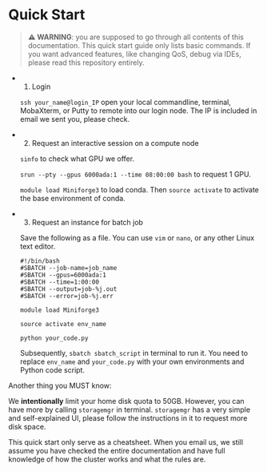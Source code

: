 # Quick Start

> **⚠️ WARNING**: you are supposed to go through all contents of this
> documentation. This quick start guide only lists basic commands. If you want
> advanced features, like changing QoS, debug via IDEs, please read this
> repository entirely.

- 1. Login

    `ssh your_name@login_IP` open your local commandline, terminal, MobaXterm,
    or Putty to remote into our login node. The IP is included in email we sent
    you, please check.

- 2. Request an interactive session on a compute node

    `sinfo` to check what GPU we offer.

    `srun --pty --gpus 6000ada:1 --time 08:00:00 bash` to request 1 GPU.

    `module load Miniforge3` to load conda. Then `source activate` to activate
    the base environment of conda.

- 3. Request an instance for batch job

    Save the following as a file. You can use `vim` or `nano`, or any other
    Linux text editor.

    ```
    #!/bin/bash
    #SBATCH --job-name=job_name
    #SBATCH --gpus=6000ada:1
    #SBATCH --time=1:00:00
    #SBATCH --output=job-%j.out
    #SBATCH --error=job-%j.err

    module load Miniforge3

    source activate env_name

    python your_code.py
    ```

    Subsequently, `sbatch sbatch_script` in terminal to run it. You need to
    replace `env_name` and `your_code.py` with your own environments and Python
    code script.

Another thing you MUST know:

We **intentionally** limit your home disk quota to 50GB. However, you can have
more by calling `storagemgr` in terminal. `storagemgr` has a very simple and
self-explained UI, please follow the instructions in it to request more disk
space.

This quick start only serve as a cheatsheet. When you email us, we still assume
you have checked the entire documentation and have full knowledge of how the
cluster works and what the rules are.
